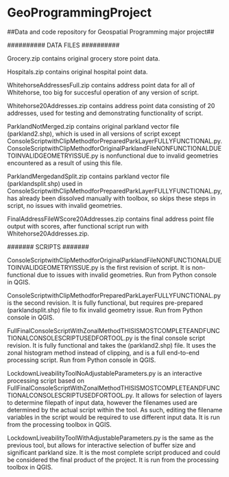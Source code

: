 # GeoProgrammingProject
##Data and code repository for Geospatial Programming major project##

##########
DATA FILES
##########

Grocery.zip contains original grocery store point data.

Hospitals.zip contains original hospital point data.

WhitehorseAddressesFull.zip contains address point data for all of Whitehorse, too big for succesful operation of any version of script.

Whitehorse20Addresses.zip contains address point data consisting of 20 addresses, used for testing and demonstrating functionality of script.

ParklandNotMerged.zip contains original parkland vector file (parkland2.shp), which is used in all versions of script except ConsoleScriptwithClipMethodforPreparedParkLayerFULLYFUNCTIONAL.py. 
ConsoleScriptwithClipMethodforOriginalParklandFileNONFUNCTIONALDUETOINVALIDGEOMETRYISSUE.py is nonfunctional due to invalid geometries encountered as a result of using this file.

ParklandMergedandSplit.zip contains parkland vector file (parklandsplit.shp) used in ConsoleScriptwithClipMethodforPreparedParkLayerFULLYFUNCTIONAL.py, 
has already been dissolved manually with toolbox, so skips these steps in script, no issues with invalid geometries.

FinalAddressFileWScore20Addresses.zip contains final address point file output with scores, after functional script run with Whitehorse20Addresses.zip.


#######
SCRIPTS
#######

ConsoleScriptwithClipMethodforOriginalParklandFileNONFUNCTIONALDUETOINVALIDGEOMETRYISSUE.py is the first revision of script. It is non-functional due to issues with invalid geometries. Run from Python console in QGIS.

ConsoleScriptwithClipMethodforPreparedParkLayerFULLYFUNCTIONAL.py is the second revision. It is fully functional, but requires pre-prepared (parklandsplit.shp) file to fix invalid geometry issue. Run from Python console in QGIS.

FullFinalConsoleScriptWithZonalMethodTHISISMOSTCOMPLETEANDFUNCTIONALCONSOLESCRIPTUSEDFORTOOL.py is the final console script revision. It is fully functional and takes the (parkland2.shp) file. It uses the zonal histogram method instead of clipping, and is a full end-to-end processing script. Run from Python console in QGIS.

LockdownLiveabilityToolNoAdjustableParameters.py is an interactive processing script based on FullFinalConsoleScriptWithZonalMethodTHISISMOSTCOMPLETEANDFUNCTIONALCONSOLESCRIPTUSEDFORTOOL.py. It allows for selection of layers to determine filepath of input data, however the filenames used are determined by the actual script within the tool. As such, editing the filename variables in the script would be required to use different input data. It is run from the processing toolbox in QGIS.

LockdownLiveabilityToolWithAdjustableParameters.py is the same as the previous tool, but allows for interactive selection of buffer size and significant parkland size. It is the most complete script produced and could be considered the final product of the project. It is run from the processing toolbox in QGIS.
